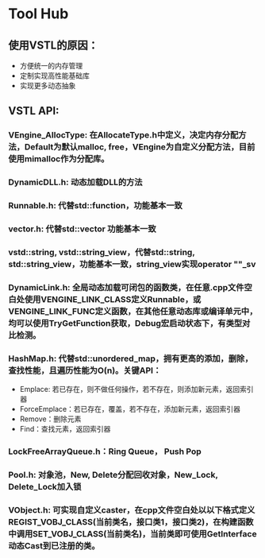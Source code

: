 # Tool Hub


## 使用VSTL的原因：
* 方便统一的内存管理
* 定制实现高性能基础库
* 实现更多动态抽象

## VSTL API:
### VEngine_AllocType: 在AllocateType.h中定义，决定内存分配方法，Default为默认malloc, free，VEngine为自定义分配方法，目前使用mimalloc作为分配库。
### DynamicDLL.h: 动态加载DLL的方法
### Runnable.h: 代替std::function，功能基本一致
### vector.h: 代替std::vector 功能基本一致
### vstd::string, vstd::string_view，代替std::string, std::string_view，功能基本一致，string_view实现operator ""_sv
### DynamicLink.h: 全局动态加载可闭包的函数类，在任意.cpp文件空白处使用VENGINE_LINK_CLASS定义Runnable，或VENGINE_LINK_FUNC定义函数，在其他任意动态库或编译单元中，均可以使用TryGetFunction获取，Debug宏启动状态下，有类型对比检测。
### HashMap.h: 代替std::unordered_map，拥有更高的添加，删除，查找性能，且遍历性能为O(n)。关键API：
* Emplace: 若已存在，则不做任何操作，若不存在，则添加新元素，返回索引器
* ForceEmplace：若已存在，覆盖，若不存在，添加新元素，返回索引器
* Remove：删除元素
* Find：查找元素，返回索引器
### LockFreeArrayQueue.h：Ring Queue， Push Pop
### Pool.h: 对象池，New, Delete分配回收对象，New_Lock, Delete_Lock加入锁
### VObject.h: 可实现自定义caster，在cpp文件空白处以以下格式定义REGIST_VOBJ_CLASS(当前类名，接口类1，接口类2)，在构建函数中调用SET_VOBJ_CLASS(当前类名)，当前类即可使用GetInterface动态Cast到已注册的类。